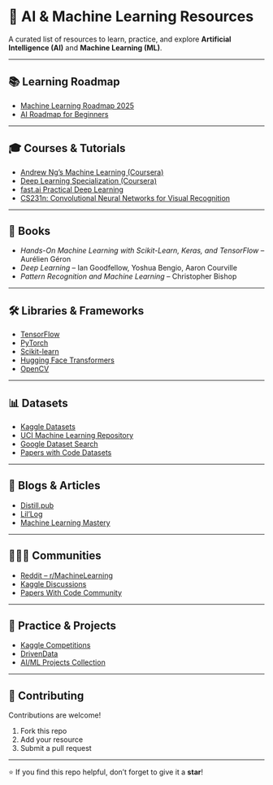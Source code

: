 # 🚀 AI & Machine Learning Resources

A curated list of resources to learn, practice, and explore **Artificial Intelligence (AI)** and **Machine Learning (ML)**.  

---

## 📚 Learning Roadmap
- [Machine Learning Roadmap 2025](https://github.com/mrdbourke/machine-learning-roadmap)
- [AI Roadmap for Beginners](https://roadmap.sh/ai)

---

## 🎓 Courses & Tutorials
- [Andrew Ng’s Machine Learning (Coursera)](https://www.coursera.org/learn/machine-learning)
- [Deep Learning Specialization (Coursera)](https://www.coursera.org/specializations/deep-learning)
- [fast.ai Practical Deep Learning](https://course.fast.ai/)
- [CS231n: Convolutional Neural Networks for Visual Recognition](http://cs231n.stanford.edu/)

---

## 📖 Books
- *Hands-On Machine Learning with Scikit-Learn, Keras, and TensorFlow* – Aurélien Géron  
- *Deep Learning* – Ian Goodfellow, Yoshua Bengio, Aaron Courville  
- *Pattern Recognition and Machine Learning* – Christopher Bishop  

---

## 🛠️ Libraries & Frameworks
- [TensorFlow](https://www.tensorflow.org/)  
- [PyTorch](https://pytorch.org/)  
- [Scikit-learn](https://scikit-learn.org/)  
- [Hugging Face Transformers](https://huggingface.co/transformers/)  
- [OpenCV](https://opencv.org/)  

---

## 📊 Datasets
- [Kaggle Datasets](https://www.kaggle.com/datasets)  
- [UCI Machine Learning Repository](https://archive.ics.uci.edu/ml/index.php)  
- [Google Dataset Search](https://datasetsearch.research.google.com/)  
- [Papers with Code Datasets](https://paperswithcode.com/datasets)  

---

## 📝 Blogs & Articles
- [Distill.pub](https://distill.pub/)  
- [Lil’Log](https://lilianweng.github.io/lil-log/)  
- [Machine Learning Mastery](https://machinelearningmastery.com/)  

---

## 🧑‍🤝‍🧑 Communities
- [Reddit – r/MachineLearning](https://www.reddit.com/r/MachineLearning/)  
- [Kaggle Discussions](https://www.kaggle.com/discussion)  
- [Papers With Code Community](https://paperswithcode.com/)  

---

## 🎯 Practice & Projects
- [Kaggle Competitions](https://www.kaggle.com/competitions)  
- [DrivenData](https://www.drivendata.org/)  
- [AI/ML Projects Collection](https://github.com/dair-ai/ML-YouTube-Courses)  

---

## 🤝 Contributing
Contributions are welcome!  
1. Fork this repo  
2. Add your resource  
3. Submit a pull request  

---

⭐ If you find this repo helpful, don’t forget to give it a **star**!

